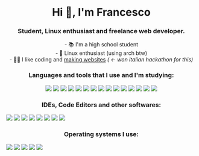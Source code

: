 <h1 align="center">Hi 👋, I'm Francesco</h1>
<h3 align="center">Student, Linux enthusiast and freelance web developer.</h3>

<p align="center">
  - 📚 I'm a high school student<br>
  - 🐧 Linux enthusiast (using arch btw)<br>
  - 👨‍💻 I like coding and <ins>making websites</ins> <em>( <- won italian hackathon for this)</em><br>
</p>

<h3 align="center">Languages and tools that I use and I'm studying:</h3>
<p align="center">

<img src="https://img.shields.io/badge/c-%2300599C.svg?style=for-the-badge&logo=c&logoColor=white">

<img src="https://img.shields.io/badge/c++-%2300599C.svg?style=for-the-badge&logo=c%2B%2B&logoColor=white">

<img src="https://img.shields.io/badge/c%23-%23239120.svg?style=for-the-badge&logo=c-sharp&logoColor=white">

<img src="https://img.shields.io/badge/java-%23ED8B00.svg?style=for-the-badge&logo=java&logoColor=white">

<img src="https://img.shields.io/badge/python-3670A0?style=for-the-badge&logo=python&logoColor=ffdd54">

<img src="https://img.shields.io/badge/html5-%23E34F26.svg?style=for-the-badge&logo=html5&logoColor=white">

<img src="https://img.shields.io/badge/css3-%231572B6.svg?style=for-the-badge&logo=css3&logoColor=white">

<img src="https://img.shields.io/badge/javascript-%23323330.svg?style=for-the-badge&logo=javascript&logoColor=%23F7DF1E">

<img src="https://img.shields.io/badge/php-%23777BB4.svg?style=for-the-badge&logo=php&logoColor=white">

<img src="https://img.shields.io/badge/bootstrap-%23563D7C.svg?style=for-the-badge&logo=bootstrap&logoColor=white">

<img src="https://img.shields.io/badge/node.js-6DA55F?style=for-the-badge&logo=node.js&logoColor=white">

<img src="https://img.shields.io/badge/NPM-%23000000.svg?style=for-the-badge&logo=npm&logoColor=white">

<img src="https://img.shields.io/badge/express.js-%23404d59.svg?style=for-the-badge&logo=express&logoColor=%2361DAFB">

<img src="https://img.shields.io/badge/MongoDB-%234ea94b.svg?style=for-the-badge&logo=mongodb&logoColor=white">

<img src="https://img.shields.io/badge/mysql-%2300f.svg?style=for-the-badge&logo=mysql&logoColor=white">

</div>

<h3 align="center">IDEs, Code Editors and other softwares:</h3>

<img src="https://img.shields.io/badge/Visual%20Studio%20Code-0078d7.svg?style=for-the-badge&logo=visual-studio-code&logoColor=white">

<img src="https://img.shields.io/badge/Visual%20Studio-5C2D91.svg?style=for-the-badge&logo=visual-studio&logoColor=white">

<img src="https://img.shields.io/badge/Android%20Studio-3DDC84.svg?style=for-the-badge&logo=android-studio&logoColor=white">

<img src="https://img.shields.io/badge/IntelliJIDEA-000000.svg?style=for-the-badge&logo=intellij-idea&logoColor=white">

<img src="https://img.shields.io/badge/adobephotoshop-%2331A8FF.svg?style=for-the-badge&logo=adobephotoshop&logoColor=white">

<img src="https://img.shields.io/badge/Adobe%20XD-470137?style=for-the-badge&logo=Adobe%20XD&logoColor=#FF61F6">

<img src="https://img.shields.io/badge/Firefox-FF7139?style=for-the-badge&logo=Firefox-Browser&logoColor=white">

<img src="https://img.shields.io/badge/Google%20Chrome-4285F4?style=for-the-badge&logo=GoogleChrome&logoColor=white">


<h3 align="center">Operating systems I use:</h3>

<img src="https://img.shields.io/badge/Arch%20Linux-1793D1?logo=arch-linux&logoColor=fff&style=for-the-badge">

<img src="https://img.shields.io/badge/Fedora-294172?style=for-the-badge&logo=fedora&logoColor=white">

<img src="https://img.shields.io/badge/Windows-0078D6?style=for-the-badge&logo=windows&logoColor=white">

<img src="https://img.shields.io/badge/Android-3DDC84?style=for-the-badge&logo=android&logoColor=white">

<img src="https://img.shields.io/badge/-Wear%20OS-4285F4?style=for-the-badge&logo=wear-os&logoColor=white">


